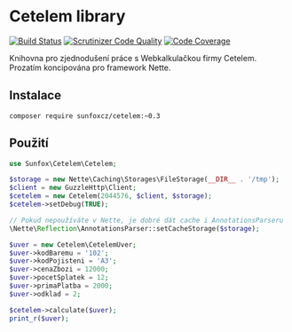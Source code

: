 Cetelem library
===============

[![Build Status](https://travis-ci.org/sunfoxcz/cetelem.svg?branch=master)](https://travis-ci.org/sunfoxcz/cetelem)
[![Scrutinizer Code Quality](https://scrutinizer-ci.com/g/sunfoxcz/cetelem/badges/quality-score.png?b=master)](https://scrutinizer-ci.com/g/sunfoxcz/cetelem/?branch=master)
[![Code Coverage](https://scrutinizer-ci.com/g/sunfoxcz/cetelem/badges/coverage.png?b=master)](https://scrutinizer-ci.com/g/sunfoxcz/cetelem/?branch=master)

Knihovna pro zjednodušení práce s Webkalkulačkou firmy Cetelem. Prozatím koncipována pro framework Nette.

Instalace
---------

	composer require sunfoxcz/cetelem:~0.3

Použití
-------

```php
use Sunfox\Cetelem\Cetelem;

$storage = new Nette\Caching\Storages\FileStorage(__DIR__ . '/tmp');
$client = new GuzzleHttp\Client;
$cetelem = new Cetelem(2044576, $client, $storage);
$cetelem->setDebug(TRUE);

// Pokud nepoužíváte v Nette, je dobré dát cache i AnnotationsParseru
\Nette\Reflection\AnnotationsParser::setCacheStorage($storage);

$uver = new Cetelem\CetelemUver;
$uver->kodBaremu = '102';
$uver->kodPojisteni = 'A3';
$uver->cenaZbozi = 12000;
$uver->pocetSplatek = 12;
$uver->primaPlatba = 2000;
$uver->odklad = 2;

$cetelem->calculate($uver);
print_r($uver);
```
